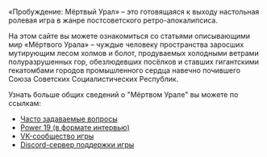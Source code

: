 «Пробуждение: Мёртвый Урал» – это готовящаяся к выходу настольная ролевая игра в жанре постсоветского ретро-апокалипсиса.

На этом сайте вы можете ознакомиться со статьями описывающими мир «Мёртвого Урала» – чуждые человеку пространства заросших мутирующим лесом холмов и болот, продуваемых холодными ветрами полуразрушенных гор, обезлюдевших посёлков и ставших гигантскими гекатомбами городов промышленного сердца навечно почившего Союза Советских Социалистических Республик.

Узнать больше общих сведений о "Мёртвом Урале" вы можете по ссылкам:

- [Часто задаваемые вопросы](./разное/faq)
- [Power 19 (в формате интервью)](./разное/power19)
- [VK-сообщество игры](https://vk.com/awakening_ttrpg)
- [Discord-сервер поддержки игры](https://discord.gg/SxzmwyU)
